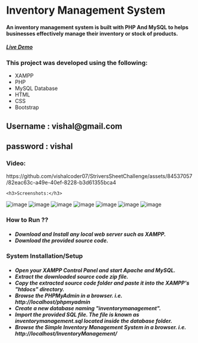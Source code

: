 <body>
    <h1>Inventory Management System</h1>
  <h4>An inventory management system is built with PHP And MySQL to helps businesses effectively manage their inventory or stock of products.</h4>
     <h5><a href="harsh-php.000webhostapp.com/">Live Demo</a></h5>
    <h3>This project was developed using the following:</h3>
<ul>
    <li>XAMPP</li>
    <li>PHP</li>
    <li>MySQL Database</li>
    <li>HTML</li>
    <li>CSS</li>
    <li>Bootstrap</li>
  </ul>
    <h2>Username : vishal@gmail.com </h2>
    <h2>password : vishal </h2>
    <h3>Video:</h3>
    https://github.com/vishalcoder07/StriversSheetChallenge/assets/84537057/82eac63c-a49e-40ef-8228-b3d61355bca4
    
    <h3>Screenshots:</h3>
  ![image](https://github.com/vishalcoder07/vishalcoder07.github.io/assets/84537057/e12caf3a-b924-4485-a817-7a4c39478286)
  ![image](https://github.com/vishalcoder07/vishalcoder07.github.io/assets/84537057/01b2ee71-152d-466e-bb8e-61a63a69f2d6)
  ![image](https://github.com/vishalcoder07/vishalcoder07.github.io/assets/84537057/3bb328b1-ddfe-4717-8b59-b1a743e142ba)
  ![image](https://github.com/vishalcoder07/vishalcoder07.github.io/assets/84537057/b003425c-55e5-4cb1-a87f-6928e2209817)
  ![image](https://github.com/vishalcoder07/vishalcoder07.github.io/assets/84537057/1a3fe333-25fb-44b8-9dc6-f15dc4e79491)
  ![image](https://github.com/vishalcoder07/vishalcoder07.github.io/assets/84537057/9df5a4ca-b144-43a3-8bed-fc7db9a54cda)
  ![image](https://github.com/vishalcoder07/vishalcoder07.github.io/assets/84537057/b3a16263-e6d9-4dda-8b40-3197c9fb31b2)






  

  <h3>How to Run ??</h3>
  <h5>
    <ul>
        <li>Download and Install any local web server such as XAMPP.</li>
        <li>Download the provided source code.</li>
    </ul>
  </h5>

  
  <h3>System Installation/Setup</h3>
  <h5>
    <ul>
        <li>Open your XAMPP Control Panel and start Apache and MySQL.</li>
        <li>Extract the downloaded source code zip file.</li>
        <li>Copy the extracted source code folder and paste it into the XAMPP's "htdocs" directory.</li>
        <li>Browse the PHPMyAdmin in a browser. i.e. http://localhost/phpmyadmin</li>
        <li>Create a new database naming "inventorymanagement".</li>
        <li>Import the provided SQL file. The file is known as inventorymanagement.sql located inside the database folder.</li>
        <li>Browse the Simple Inventory Management System in a browser. i.e. http://localhost/InventoryManagement/</li>
    </ul>
  </h5>
</body>
</html>



